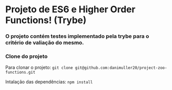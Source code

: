 # Projeto de ES6 e Higher Order Functions! (Trybe)

### O projeto contém testes implementado pela trybe para o critério de valiação do mesmo.

### Clone do projeto

Para clonar o projeto: `git clone git@github.com:danimuller20/project-zoo-functions.git`

Intalação das dependências: `npm install`
